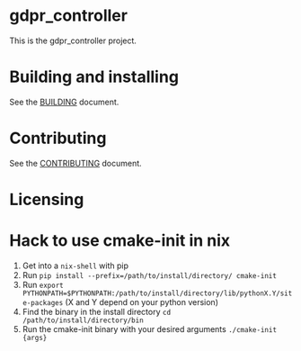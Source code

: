 # gdpr_controller

This is the gdpr_controller project.

# Building and installing

See the [BUILDING](BUILDING.md) document.

# Contributing

See the [CONTRIBUTING](CONTRIBUTING.md) document.

# Licensing

<!--
Please go to https://choosealicense.com/licenses/ and choose a license that
fits your needs. The recommended license for a project of this type is the
GNU AGPLv3.
-->

# Hack to use cmake-init in nix
1. Get into a `nix-shell` with pip
2. Run `pip install --prefix=/path/to/install/directory/ cmake-init`
3. Run `export PYTHONPATH=$PYTHONPATH:/path/to/install/directory/lib/pythonX.Y/site-packages` (X and Y depend on your python version)
4. Find the binary in the install directory `cd /path/to/install/directory/bin`
5. Run the cmake-init binary with your desired arguments `./cmake-init {args}`